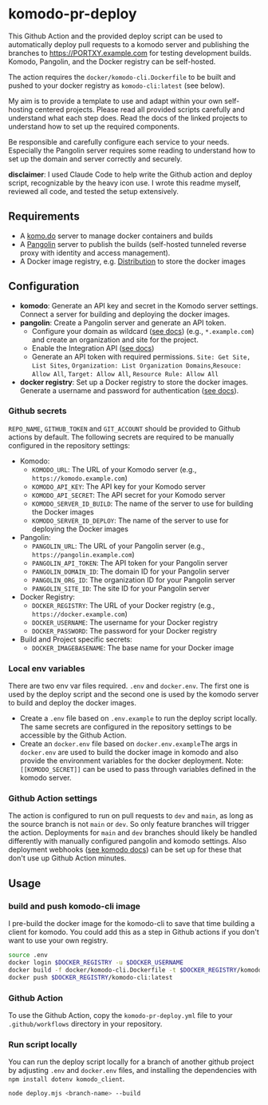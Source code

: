 # komodo-pr-deploy

This Github Action and the provided deploy script can be used to automatically deploy pull requests to a komodo server and publishing the branches to https://PORTXY.example.com for testing development builds. Komodo, Pangolin, and the Docker registry can be self-hosted.

The action requires the `docker/komodo-cli.Dockerfile` to be built and pushed to your docker registry as `komodo-cli:latest` (see below).

My aim is to provide a template to use and adapt within your own self-hosting centered projects. Please read all provided scripts carefully and understand what each step does. Read the docs of the linked projects to understand how to set up the required components.

Be responsible and carefully configure each service to your needs. Especially the Pangolin server requires some reading to understand how to set up the domain and server correctly and securely.

**disclaimer**: I used Claude Code to help write the Github action and deploy script, recognizable by the heavy icon use. I wrote this readme myself, reviewed all code, and tested the setup extensively.

## Requirements

-   A [komo.do](https://komo.do) server to manage docker containers and builds
-   A [Pangolin](https://docs.fossorial.io/Getting%20Started/overview) server to publish the builds (self-hosted tunneled reverse proxy with identity and access management).
-   A Docker image registry, e.g. [Distribution](https://hub.docker.com/_/registry) to store the docker images

## Configuration

-   **komodo**: Generate an API key and secret in the Komodo server settings. Connect a server for building and deploying the docker images.
-   **pangolin**: Create a Pangolin server and generate an API token.
    -   Configure your domain as wildcard ([see docs](https://docs.fossorial.io/Pangolin/Configuration/wildcard-certs)) (e.g., `*.example.com`) and create an organization and site for the project.
    -   Enable the Integration API ([see docs](https://docs.fossorial.io/Pangolin/API/integration-api))
    -   Generate an API token with required permissions. `Site: Get Site, List Sites`, `Organization: List Organization Domains`,`Resouce: Allow All`, `Target: Allow All`, `Resource Rule: Allow All`
-   **docker registry**: Set up a Docker registry to store the docker images. Generate a username and password for authentication ([see docs](https://distribution.github.io/distribution/about/configuration/#htpasswd)).

### Github secrets

`REPO_NAME`, `GITHUB_TOKEN` and `GIT_ACCOUNT` should be provided to Github actions by default. The following secrets are required to be manually configured in the repository settings:

-   Komodo:
    -   `KOMODO_URL`: The URL of your Komodo server (e.g., `https://komodo.example.com`)
    -   `KOMODO_API_KEY`: The API key for your Komodo server
    -   `KOMODO_API_SECRET`: The API secret for your Komodo server
    -   `KOMODO_SERVER_ID_BUILD`: The name of the server to use for building the Docker images
    -   `KOMODO_SERVER_ID_DEPLOY`: The name of the server to use for deploying the Docker images
-   Pangolin:
    -   `PANGOLIN_URL`: The URL of your Pangolin server (e.g., `https://pangolin.example.com`)
    -   `PANGOLIN_API_TOKEN`: The API token for your Pangolin server
    -   `PANGOLIN_DOMAIN_ID`: The domain ID for your Pangolin server
    -   `PANGOLIN_ORG_ID`: The organization ID for your Pangolin server
    -   `PANGOLIN_SITE_ID`: The site ID for your Pangolin server
-   Docker Registry:
    -   `DOCKER_REGISTRY`: The URL of your Docker registry (e.g., `https://docker.example.com`)
    -   `DOCKER_USERNAME`: The username for your Docker registry
    -   `DOCKER_PASSWORD`: The password for your Docker registry
-   Build and Project specific secrets:
    -   `DOCKER_IMAGEBASENAME`: The base name for your Docker image

### Local env variables

There are two env var files required. `.env` and `docker.env`. The first one is used by the deploy script and the second one is used by the komodo server to build and deploy the docker images.

-   Create a `.env` file based on `.env.example` to run the deploy script locally. The same secrets are configured in the repository settings to be accessible by the Github Action.
-   Create an `docker.env` file based on `docker.env.example`The args in `docker.env` are used to build the docker image in komodo and also provide the environment variables for the docker deployment. Note: `[[KOMODO_SECRET]]` can be used to pass through variables defined in the komodo server.

### Github Action settings

The action is configured to run on pull requests to `dev` and `main`, as long as the source branch is not `main` or `dev`. So only feature branches will trigger the action. Deployments for `main` and `dev` branches should likely be handled differently with manually configured pangolin and komodo settings. Also deployment webhooks ([see komodo docs](https://komo.do/docs/webhooks)) can be set up for these that don't use up Github Action minutes.

## Usage

### build and push komodo-cli image

I pre-build the docker image for the komodo-cli to save that time building a client for komodo. You could add this as a step in Github actions if you don't want to use your own registry.

```bash
source .env
docker login $DOCKER_REGISTRY -u $DOCKER_USERNAME
docker build -f docker/komodo-cli.Dockerfile -t $DOCKER_REGISTRY/komodo-cli:latest .
docker push $DOCKER_REGISTRY/komodo-cli:latest
```

### Github Action

To use the Github Action, copy the `komodo-pr-deploy.yml` file to your `.github/workflows` directory in your repository.

### Run script locally

You can run the deploy script locally for a branch of another github project by adjusting `.env` and `docker.env` files, and installing the dependencies with `npm install dotenv komodo_client`.

```bash
node deploy.mjs <branch-name> --build
```
